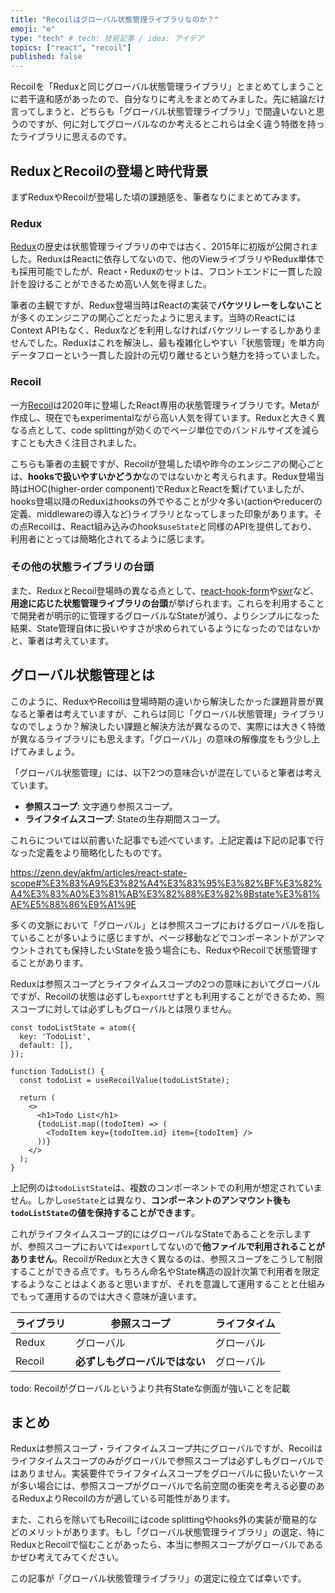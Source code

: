 ```yaml
---
title: "Recoilはグローバル状態管理ライブラリなのか？"
emoji: "⚙️"
type: "tech" # tech: 技術記事 / idea: アイデア
topics: ["react", "recoil"]
published: false
---
```


Recoilを「Reduxと同じグローバル状態管理ライブラリ」とまとめてしまうことに若干違和感があったので、自分なりに考えをまとめてみました。先に結論だけ言ってしまうと、どちらも「グローバル状態管理ライブラリ」で間違いないと思うのですが、何に対してグローバルなのか考えるとこれらは全く違う特徴を持ったライブラリに思えるのです。

## ReduxとRecoilの登場と時代背景

まずReduxやRecoilが登場した頃の課題感を、筆者なりにまとめてみます。

### Redux

[Redux](https://redux.js.org/)の歴史は状態管理ライブラリの中では古く、2015年に初版が公開されました。ReduxはReactに依存してないので、他のViewライブラリやRedux単体でも採用可能でしたが、React・Reduxのセットは、フロントエンドに一貫した設計を設けることができるため高い人気を得ました。

筆者の主観ですが、Redux登場当時はReactの実装で**バケツリレーをしないこと**が多くのエンジニアの関心ごとだったように思えます。当時のReactにはContext APIもなく、Reduxなどを利用しなければバケツリレーするしかありませんでした。Reduxはこれを解決し、最も複雑化しやすい「状態管理」を単方向データフローという一貫した設計の元切り離せるという魅力を持っていました。

### Recoil

一方[Recoil](https://recoiljs.org/)は2020年に登場したReact専用の状態管理ライブラリです。Metaが作成し、現在でもexperimentalながら高い人気を得ています。Reduxと大きく異なる点として、code splittingが効くのでページ単位でのバンドルサイズを減らすことも大きく注目されました。

こちらも筆者の主観ですが、Recoilが登場した頃や昨今のエンジニアの関心ごとは、**hooksで扱いやすいかどうか**なのではないかと考えられます。Redux登場当時はHOC(higher-order component)でReduxとReactを繋げていましたが、hooks登場以降のReduxはhooksの外でやることが少々多い(actionやreducerの定義、middlewareの導入など)ライブラリとなってしまった印象があります。その点Recoilは、React組み込みのhooks`useState`と同様のAPIを提供しており、利用者にとっては簡略化されてるように感じます。

### その他の状態ライブラリの台頭

また、ReduxとRecoil登場時の異なる点として、[react-hook-form](https://react-hook-form.com/)や[swr](https://swr.vercel.app/ja)など、**用途に応じた状態管理ライブラリの台頭**が挙げられます。これらを利用することで開発者が明示的に管理するグローバルなStateが減り、よりシンプルになった結果、State管理自体に扱いやすさが求められているようになったのではないかと、筆者は考えています。

## グローバル状態管理とは

このように、ReduxやRecoilは登場時期の違いから解決したかった課題背景が異なると筆者は考えていますが、これらは同じ「グローバル状態管理」ライブラリなのでしょうか？解決したい課題と解決方法が異なるので、実際には大きく特徴が異なるライブラリにも思えます。「グローバル」の意味の解像度をもう少し上げてみましょう。

「グローバル状態管理」には、以下2つの意味合いが混在していると筆者は考えています。

- **参照スコープ**: 文字通り参照スコープ。
- **ライフタイムスコープ**: Stateの生存期間スコープ。

これらについては以前書いた記事でも述べています。上記定義は下記の記事で行なった定義をより簡略化したものです。

https://zenn.dev/akfm/articles/react-state-scope#%E3%83%A9%E3%82%A4%E3%83%95%E3%82%BF%E3%82%A4%E3%83%A0%E3%81%AB%E3%82%88%E3%82%8Bstate%E3%81%AE%E5%88%86%E9%A1%9E

多くの文脈において「グローバル」とは参照スコープにおけるグローバルを指していることが多いように感じますが、ページ移動などでコンポーネントがアンマウントされても保持したいStateを扱う場合にも、ReduxやRecoilで状態管理することがあります。

Reduxは参照スコープとライフタイムスコープの2つの意味においてグローバルですが、Recoilの状態は必ずしも`export`せずとも利用することができるため、照スコープに対しては必ずしもグローバルとは限りません。

```tsx
const todoListState = atom({
  key: 'TodoList',
  default: [],
});

function TodoList() {
  const todoList = useRecoilValue(todoListState);

  return (
    <>
      <h1>Todo List</h1>
      {todoList.map((todoItem) => (
        <TodoItem key={todoItem.id} item={todoItem} />
      ))}
    </>
  );
}
```

上記例のは`todoListState`は、複数のコンポーネントでの利用が想定されていません。しかし`useState`とは異なり、**コンポーネントのアンマウント後も`todoListState`の値を保持することができます**。

これがライフタイムスコープ的にはグローバルなStateであることを示しますが、参照スコープにおいては`export`してないので**他ファイルで利用されることがありません**。RecoilがReduxと大きく異なるのは、参照スコープをこうして制限することができる点です。もちろん命名やState構造の設計次第で利用者を限定するようなことはよくあると思いますが、それを意識して運用することと仕組みでもって運用するのでは大きく意味が違います。

| ライブラリ | 参照スコープ | ライフタイム |
| ---- | ---- | ---- |
| Redux | グローバル | グローバル |
| Recoil | **必ずしもグローバルではない** | グローバル |

todo: Recoilがグローバルというより共有Stateな側面が強いことを記載

## まとめ

Reduxは参照スコープ・ライフタイムスコープ共にグローバルですが、Recoilはライフタイムスコープのみがグローバルで参照スコープは必ずしもグローバルではありません。実装要件でライフタイムスコープをグローバルに扱いたいケースが多い場合には、参照スコープがグローバルで名前空間の衝突を考える必要のあるReduxよりRecoilの方が適している可能性があります。

また、これらを除いてもRecoilにはcode splittingやhooks外の実装が簡易的などのメリットがあります。もし「グローバル状態管理ライブラリ」の選定、特にReduxとRecoilで悩むことがあったら、本当に参照スコープがグローバルであるかぜひ考えてみてください。

この記事が「グローバル状態管理ライブラリ」の選定に役立てば幸いです。
